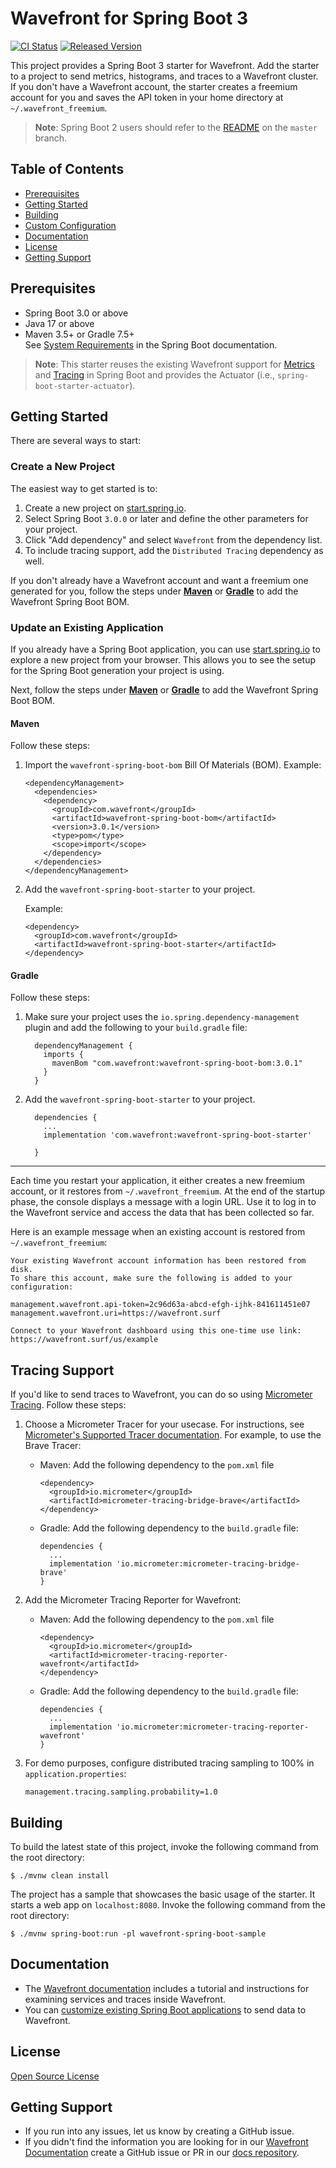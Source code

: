 # Wavefront for Spring Boot 3

[![CI Status][ci-img]][ci] [![Released Version][maven-img]][maven]

This project provides a Spring Boot 3 starter for Wavefront. Add the starter to a project to send metrics, histograms, and traces to a Wavefront cluster. If you don't have a Wavefront account, the starter creates a freemium account for you and saves the API token in your home directory at `~/.wavefront_freemium`.

> **Note**: Spring Boot 2 users should refer to the [README](https://github.com/wavefrontHQ/wavefront-spring-boot/tree/master) on the `master` branch.

## Table of Contents

* [Prerequisites](#prerequisites)
* [Getting Started](#getting-started)
* [Building](#building)
* [Custom Configuration](#custom-configuration)
* [Documentation](#documentation)
* [License](#license)
* [Getting Support](#getting-support)

## Prerequisites

* Spring Boot 3.0 or above
* Java 17 or above
* Maven 3.5+ or Gradle 7.5+\
  See [System Requirements](https://docs.spring.io/spring-boot/docs/3.0.x/reference/html/getting-started.html#getting-started.system-requirements) in the Spring Boot documentation.

> **Note**: This starter reuses the existing Wavefront support for [Metrics](https://docs.spring.io/spring-boot/docs/3.0.x/reference/html/actuator.html#actuator.metrics.export.wavefront) and [Tracing](https://docs.spring.io/spring-boot/docs/3.0.x/reference/html/actuator.html#actuator.micrometer-tracing)
in Spring Boot and provides the Actuator (i.e., `spring-boot-starter-actuator`).

## Getting Started

There are several ways to start:

### Create a New Project

The easiest way to get started is to:
1. Create a new project on [start.spring.io](https://start.spring.io).
1. Select Spring Boot `3.0.0` or later and define the other parameters for your project.
1. Click "Add dependency" and select `Wavefront` from the dependency list. 
1. To include tracing support, add the `Distributed Tracing` dependency as well.

If you don't already have a Wavefront account and want a freemium one generated for you, follow the steps under [**Maven**](#maven-install) or [**Gradle**](#gradle-install) to add the Wavefront Spring Boot BOM.

### Update an Existing Application

If you already have a Spring Boot application, you can use [start.spring.io](https://start.spring.io) to explore a new project from your browser.
This allows you to see the setup for the Spring Boot generation your project is using.

Next, follow the steps under [**Maven**](#maven-install) or [**Gradle**](#gradle-install) to add the Wavefront Spring Boot BOM.

#### Maven <a name="maven-install"></a>

Follow these steps:

1. Import the `wavefront-spring-boot-bom` Bill Of Materials (BOM).
    Example:
      ```
      <dependencyManagement>
        <dependencies>
          <dependency>
            <groupId>com.wavefront</groupId>
            <artifactId>wavefront-spring-boot-bom</artifactId>
            <version>3.0.1</version>
            <type>pom</type>
            <scope>import</scope>
          </dependency>
        </dependencies>
      </dependencyManagement>
      ```

1. Add the `wavefront-spring-boot-starter` to your project.

    Example:
      ```
      <dependency>
        <groupId>com.wavefront</groupId>
        <artifactId>wavefront-spring-boot-starter</artifactId>
      </dependency>
      ```

#### Gradle <a name="gradle-install"></a>

Follow these steps:

1. Make sure your project uses the `io.spring.dependency-management` plugin and add the following to your `build.gradle` file:

    ```
      dependencyManagement {
        imports {
          mavenBom "com.wavefront:wavefront-spring-boot-bom:3.0.1"
        }
      }
    ```

1. Add the `wavefront-spring-boot-starter` to your project.

    ```
      dependencies {
        ...
        implementation 'com.wavefront:wavefront-spring-boot-starter'

      }
    ```

---
Each time you restart your application, it either creates a new freemium account, or it restores from `~/.wavefront_freemium`.
At the end of the startup phase, the console displays a message with a login URL.
Use it to log in to the Wavefront service and access the data that has been collected so far.

Here is an example message when an existing account is restored from `~/.wavefront_freemium`:

```text
Your existing Wavefront account information has been restored from disk.
To share this account, make sure the following is added to your configuration:

management.wavefront.api-token=2c96d63a-abcd-efgh-ijhk-841611451e07
management.wavefront.uri=https://wavefront.surf

Connect to your Wavefront dashboard using this one-time use link:
https://wavefront.surf/us/example
```

## Tracing Support

If you'd like to send traces to Wavefront, you can do so using [Micrometer Tracing](https://micrometer.io/docs/tracing). Follow these steps:

1. Choose a Micrometer Tracer for your usecase. For instructions, see [Micrometer's Supported Tracer documentation](https://micrometer.io/docs/tracing#_supported_tracers). For example, to use the Brave Tracer:

   - Maven: Add the following dependency to the `pom.xml` file

     ```
     <dependency>
       <groupId>io.micrometer</groupId>
       <artifactId>micrometer-tracing-bridge-brave</artifactId>
     </dependency>
     ```

   - Gradle: Add the following dependency to the `build.gradle` file:

     ```
     dependencies {
       ...
       implementation 'io.micrometer:micrometer-tracing-bridge-brave'
     }
     ```

1. Add the Micrometer Tracing Reporter for Wavefront:

   - Maven: Add the following dependency to the `pom.xml` file

     ```
     <dependency>
       <groupId>io.micrometer</groupId>
       <artifactId>micrometer-tracing-reporter-wavefront</artifactId>
     </dependency>
     ```

   - Gradle: Add the following dependency to the `build.gradle` file:

     ```
     dependencies {
       ...
       implementation 'io.micrometer:micrometer-tracing-reporter-wavefront'
     }
     ```
     
1. For demo purposes, configure distributed tracing sampling to 100% in `application.properties`:

   ```
   management.tracing.sampling.probability=1.0
   ```

## Building
To build the latest state of this project, invoke the following command from the root directory:

```shell script
$ ./mvnw clean install
```

The project has a sample that showcases the basic usage of the starter.
It starts a web app on `localhost:8080`.
Invoke the following command from the root directory:

```shell script
$ ./mvnw spring-boot:run -pl wavefront-spring-boot-sample
```

## Documentation

* The [Wavefront documentation](https://docs.wavefront.com/wavefront_springboot3.html) includes a tutorial and instructions for examining services and traces inside Wavefront.
* You can [customize existing Spring Boot applications](https://docs.wavefront.com/wavefront_springboot3.html#custom-configurations) to send data to Wavefront.

## License

[Open Source License](open_source_licenses.txt)

## Getting Support

* If you run into any issues, let us know by creating a GitHub issue.
* If you didn't find the information you are looking for in our [Wavefront Documentation](https://docs.wavefront.com/) create a GitHub issue or PR in our [docs repository](https://github.com/wavefrontHQ/docs).

[ci-img]: https://github.com/wavefrontHQ/wavefront-spring-boot/actions/workflows/maven.yml/badge.svg?branch=springboot3
[ci]: https://github.com/wavefrontHQ/wavefront-spring-boot/actions/workflows/maven.yml?query=branch%3aspringboot3
[maven-img]: https://img.shields.io/maven-central/v/com.wavefront/wavefront-spring-boot.svg?maxAge=604800
[maven]: https://search.maven.org/search?q=wavefront-spring-boot
